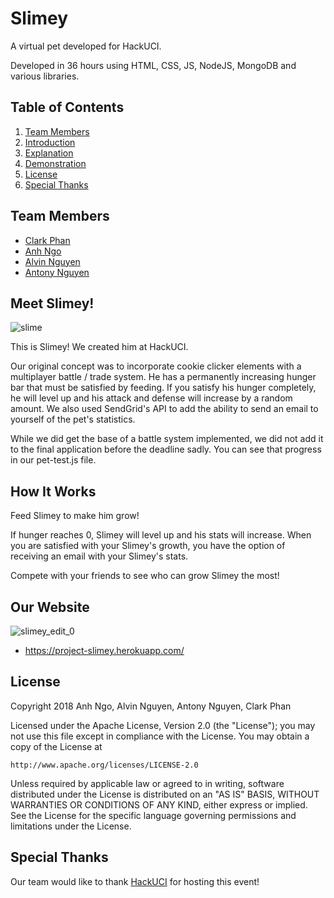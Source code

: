 # Slimey
A virtual pet developed for HackUCI. 

Developed in 36 hours using HTML, CSS, JS, NodeJS, MongoDB and various libraries.

## Table of Contents
1. [Team Members](https://github.com/gits-lit/slimey#team-members)
2. [Introduction](https://github.com/gits-lit/slimey#meet-slimey)
3. [Explanation](https://github.com/gits-lit/slimey#how-it-works)
3. [Demonstration](https://github.com/gits-lit/slimey#our-website)
4. [License](https://github.com/gits-lit/slimey#license)
5. [Special Thanks](https://github.com/gits-lit/slimey#special-thanks)

## Team Members
- [Clark Phan](https://github.com/ClarkPhan)
- [Anh Ngo](https://github.com/anhdngo)
- [Alvin Nguyen](https://github.com/realalvinnerds)
- [Antony Nguyen](https://github.com/eminguyen)

## Meet Slimey!
![slime](https://user-images.githubusercontent.com/32719891/35777241-45572366-095f-11e8-9a65-3d2905b99130.gif)

This is Slimey! We created him at HackUCI.

Our original concept was to incorporate cookie clicker elements with a multiplayer battle / trade system.
He has a permanently increasing hunger bar that must be satisfied by feeding. If you satisfy his hunger completely,
he will level up and his attack and defense will increase by a random amount. 
We also used SendGrid's API to add the ability to send an email to yourself of the pet's statistics.

While we did get the base of a battle system implemented, we did not add it to the final application before
the deadline sadly. You can see that progress in our pet-test.js file.

## How It Works
Feed Slimey to make him grow!

If hunger reaches 0, Slimey will level up and his stats will increase. When you are satisfied with your Slimey's growth, you have the option of receiving an email with your Slimey's stats.

Compete with your friends to see who can grow Slimey the most!

## Our Website
![slimey_edit_0](https://user-images.githubusercontent.com/32719891/35777187-7023cece-095e-11e8-92ac-2ea7f4809581.gif)

- https://project-slimey.herokuapp.com/

## License
Copyright 2018 Anh Ngo, Alvin Nguyen, Antony Nguyen, Clark Phan

Licensed under the Apache License, Version 2.0 (the "License");
you may not use this file except in compliance with the License.
You may obtain a copy of the License at

    http://www.apache.org/licenses/LICENSE-2.0

Unless required by applicable law or agreed to in writing, software
distributed under the License is distributed on an "AS IS" BASIS,
WITHOUT WARRANTIES OR CONDITIONS OF ANY KIND, either express or implied.
See the License for the specific language governing permissions and
limitations under the License.

## Special Thanks
Our team would like to thank [HackUCI](https://www.hackuci.com/) for hosting this event!
